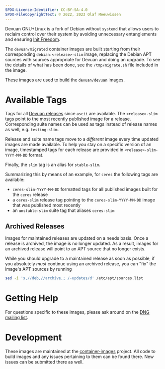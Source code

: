 ```yaml
---
SPDX-License-Identifier: CC-BY-SA-4.0
SPDX-FileCopyrightText: © 2022, 2023 Olaf Meeuwissen
---
```


Devuan GNU+Linux is a fork of Debian without `systemd` that allows
users to reclaim control over their system by avoiding unnecessary
entanglements and ensuring [Init Freedom][IF].

The `devuan/migrated` container images are built starting from their
corresponding `debian:<release>-slim` image, replacing the Debian APT
sources with sources appropriate for Devuan and doing an upgrade.  To
see the details of what has been done, see the `/tmp/migrate.sh` file
included in the image.

These images are used to build the [`devuan/devuan`][DD] images.

# Available Tags

Tags for all [Devuan releases][DR] since `ascii` are available.  The
`<release>-slim` tags point to the most recently published image for
a release.  Corresponding suite names can be used as tags instead of
release names as well, e.g. `testing-slim`.

Release and suite name tags move to a *different* image every time
updated images are made available.  To help you stay on a specific
version of an image, timestamped tags for each release are provided
in `<release>-slim-YYYY-MM-DD` format.

Finally, the `slim` tag is an alias for `stable-slim`.

Summarizing this by means of an example, for `ceres` the following
tags are available:

- `ceres-slim-YYYY-MM-DD` formatted tags for all published images
  built for the `ceres` release
- a `ceres-slim` release tag pointing to the `ceres-slim-YYYY-MM-DD`
  image that was published most recently
- an `unstable-slim` suite tag that aliases `ceres-slim`

## Archived Releases

Images for maintained releases are updated on a needs basis.  Once a
release is archived, the image is no longer updated.  As a result,
images for an archived release will point to an APT source that no
longer exists.

While you should upgrade to a maintained release as soon as possible,
if you absolutely *must* continue using an archived release, you can
"fix" the image's APT sources by running

``` sh
sed -i 's,//deb,//archive,; /-updates/d' /etc/apt/sources.list
```

# Getting Help

For questions specific to these images, please ask around on the [DNG
mailing list][ML].

# Development

These images are maintained at the [container-images][CI] project.
All code to build images and any issues pertaining to them can be
found there.  New issues can be submitted there as well.

 [CI]: https://git.devuan.org/paddy-hack/container-images
 [DD]: https://hub.docker.com/r/devuan/devuan
 [DR]: https://www.devuan.org/os/releases
 [IF]: https://www.devuan.org/os/init-freedom
 [ML]: https://mailinglists.dyne.org/cgi-bin/mailman/listinfo/dng
